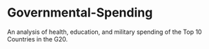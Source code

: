 # Governmental-Spending
 An analysis of health, education, and military spending of the Top 10 Countries in the G20.
